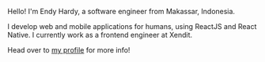 Hello! I'm Endy Hardy, a software engineer from Makassar, Indonesia.

I develop web and mobile applications for humans, using ReactJS and React Native. I currently work as a frontend engineer at Xendit.

Head over to [my profile](https://endyhardy.me/) for more info!
